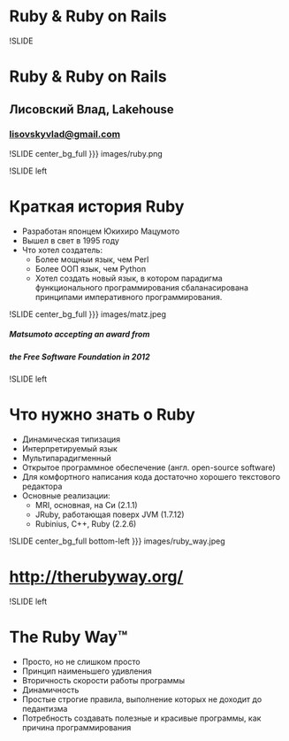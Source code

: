 # Ruby & Ruby on Rails

!SLIDE
# Ruby & Ruby on Rails
## Лисовский Влад, Lakehouse
### lisovskyvlad@gmail.com

!SLIDE center_bg_full
}}} images/ruby.png

!SLIDE left
# Краткая история Ruby

* Разработан японцем Юкихиро Мацумото
* Вышел в свет в 1995 году
* Что хотел создатель:
  * Более мощныи язык, чем Perl
  * Более ООП язык, чем Python
  * Хотел создать новый язык, в котором парадигма функционального программирования сбаланасирована принципами императивного программирования.

!SLIDE center_bg_full
}}} images/matz.jpeg
##### Matsumoto accepting an award from
##### the Free Software Foundation in 2012

!SLIDE left
# Что нужно знать о Ruby

* Динамическая типизация
* Интерпретируемый язык
* Мультипарадигменный
* Открытое программное обеспечение (англ. open-source software)
* Для комфортного написания кода достаточно хорошего текстового редактора
* Основные реализации:
  * MRI, основная, на Си (2.1.1)
  * JRuby, работающая поверх JVM (1.7.12)
  * Rubinius, С++, Ruby (2.2.6)

!SLIDE center_bg_full bottom-left
}}} images/ruby_way.jpeg
# http://therubyway.org/

!SLIDE left
# The Ruby Way™
* Просто, но не слишком просто
* Принцип наименьшего удивления
* Вторичность скорости работы программы
* Динамичность
* Простые строгие правила, выполнение которых не доходит до педантизма
* Потребность создавать полезные и красивые программы, как причина программирования
